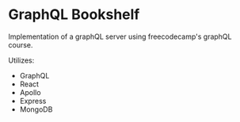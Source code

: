 # GraphQL Bookshelf
Implementation of a graphQL server using freecodecamp's graphQL course.

Utilizes: 
- GraphQL
- React
- Apollo
- Express
- MongoDB
